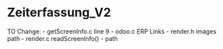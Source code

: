 # Zeiterfassung_V2

TO Change:
    - getScreenInfo.c       line 9
    - odoo.c                ERP Links
    - render.h              images path
    - render.c              readScreenInfo()   - path 
    